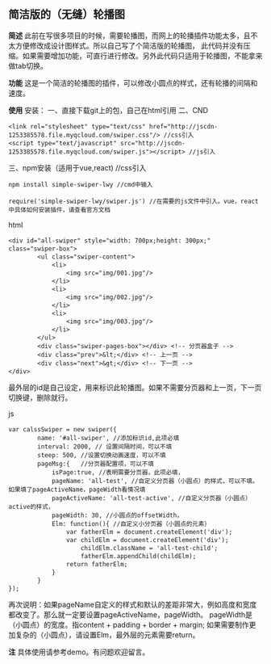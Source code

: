 ## 简洁版的（无缝）轮播图

**简述**
此前在写很多项目的时候，需要轮播图，而网上的轮播插件功能太多，且不太方便修改成设计图样式。所以自己写了个简洁版的轮播图，
此代码并没有压缩。如果需要增加功能，可直行进行修改。另外此代码只适用于轮播图，不能拿来做tab切换。

**功能**
这是一个简洁的轮播图的插件，可以修改小圆点的样式，还有轮播的间隔和速度。


**使用**
安装：
一、直接下载git上的包，自己在html引用
二、CND

	<link rel="stylesheet" type="text/css" href="http://jscdn-1253385578.file.myqcloud.com/swiper.css"/> //css引入
	<script type="text/javascript" src="http://jscdn-1253385578.file.myqcloud.com/swiper.js"></script> //js引入
	
三、npm安装（适用于vue,react)
	<link rel="stylesheet" type="text/css" href="http://jscdn-1253385578.file.myqcloud.com/swiper.css"/> //css引入
	
	npm install simple-swiper-lwy //cmd中输入
	
	require('simple-swiper-lwy/swiper.js') //在需要的js文件中引入。vue，react中具体如何安装插件，请查看官方文档
	
html

	<div id="all-swiper" style="width: 700px;height: 300px;" class="swiper-box">
			<ul class="swiper-content">
				<li>
					<img src="img/001.jpg"/>
				</li>
				<li>
					<img src="img/002.jpg"/>
				</li>
				<li>
					<img src="img/003.jpg"/>
				</li>
			</ul>
			<div class="swiper-pages-box"></div> <!-- 分页器盒子 -->
			<div class="prev">&lt;</div> <!-- 上一页 -->
		    <div class="next">&gt;</div> <!-- 下一页 -->
	</div>

最外层的id是自己设定，用来标识此轮播图。如果不需要分页器和上一页，下一页切换键，删除就行。

js

	var calssSwiper = new swiper({
			name: '#all-swiper', //添加标识id,此项必填
			interval: 2000, // 设置间隔时间，可以不填
			steep: 500, //设置切换动画速度，可以不填
			pageMsg:{	//分页器配置项，可以不填
				isPage:true, //表明需要分页器，此项必填，
				pageName: 'all-test', //自定义分页器（小圆点）的样式，可以不填。如果填了pageActiveName，pageWidth看情况填
				pageActiveName: 'all-test-active', //自定义分页器（小圆点）active的样式，
				pageWidth: 30, //小圆点的offsetWidth，
				Elm: function(){ //自定义小分页器（小圆点的元素）
					var fatherElm = document.createElement('div');
					var childElm = document.createElement('div');
						childElm.className = 'all-test-child';
						fatherElm.appendChild(childElm);
					return fatherElm;
				}
			}
	});

再次说明：如果pageName自定义的样式和默认的差距非常大，例如高度和宽度都改变了。那么就一定要设置pageActiveName，pageWidth。
pageWidth是（小圆点）的宽度。指content + padding + border + margin;
如果需要制作更加复杂的（小圆点），请设置Elm，最外层的元素需要return。

**注**
具体使用请参考demo。有问题欢迎留言。

